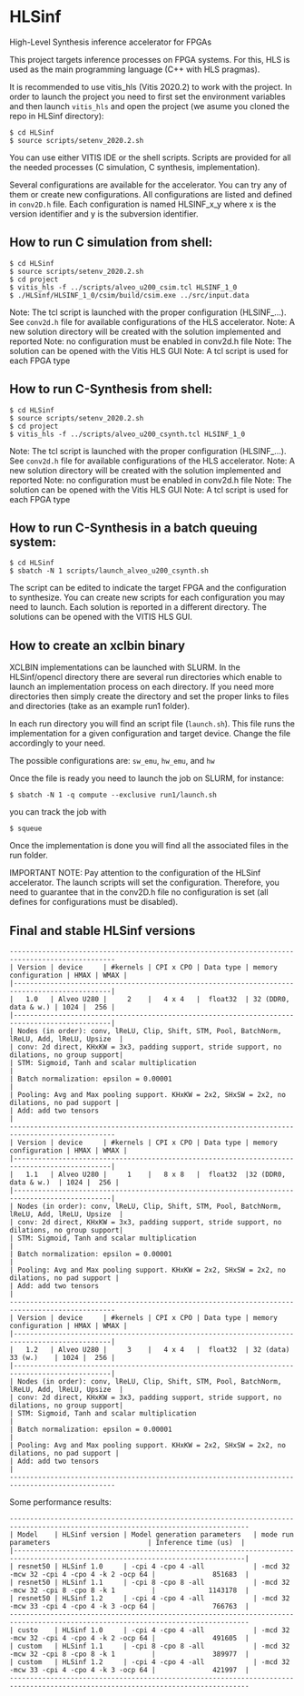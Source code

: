 # HLSinf
High-Level Synthesis inference accelerator for FPGAs

This project targets inference processes on FPGA systems. For this, HLS is used as the main programming language (C++ with HLS pragmas).

It is recommended to use vitis_hls (Vitis 2020.2) to work with the project. In order to launch the project you need to first set the environment variables and then launch `vitis_hls` and open the project (we asume you cloned the repo in HLSinf directory):
```
$ cd HLSinf
$ source scripts/setenv_2020.2.sh
```
You can use either VITIS IDE or the shell scripts. Scripts are provided for all the needed processes (C simulation, C synthesis, implementation).

Several configurations are available for the accelerator. You can try any of them or create new configurations. All configurations are listed and defined in `conv2D.h` file. Each configuration is named HLSINF_x_y where x is the version identifier and y is the subversion identifier. 

How to run C simulation from shell:
-----------------------------------
```
$ cd HLSinf
$ source scripts/setenv_2020.2.sh
$ cd project
$ vitis_hls -f ../scripts/alveo_u200_csim.tcl HLSINF_1_0
$ ./HLSinf/HLSINF_1_0/csim/build/csim.exe ../src/input.data
```

Note: The tcl script is launched with the proper configuration (HLSINF_...). See `conv2d.h` file for available configurations of the HLS accelerator.
Note: A new solution directory will be created with the solution implemented and reported
Note: no configuration must be enabled in conv2d.h file
Note: The solution can be opened with the Vitis HLS GUI
Note: A tcl script is used for each FPGA type

How to run C-Synthesis from shell:
-----------------------------------
```
$ cd HLSinf
$ source scripts/setenv_2020.2.sh
$ cd project
$ vitis_hls -f ../scripts/alveo_u200_csynth.tcl HLSINF_1_0
```
Note: The tcl script is launched with the proper configuration (HLSINF_...). See `conv2d.h` file for available configurations of the HLS accelerator.
Note: A new solution directory will be created with the solution implemented and reported
Note: no configuration must be enabled in conv2d.h file
Note: The solution can be opened with the Vitis HLS GUI
Note: A tcl script is used for each FPGA type

How to run C-Synthesis in a batch queuing system:
-------------------------------------------------
```
$ cd HLSinf
$ sbatch -N 1 scripts/launch_alveo_u200_csynth.sh
```
The script can be edited to indicate the target FPGA and the configuration to synthesize. You can create new scripts for each configuration you may need to launch. Each solution is reported in a different directory. The solutions can be opened with the VITIS HLS GUI.

How to create an xclbin binary
------------------------------

XCLBIN implementations can be launched with SLURM. In the HLSinf/opencl directory there are several run directories which enable to launch an implementation process on each directory. If you need more directories then simply create the directory and set
the proper links to files and directories (take as an example run1 folder).

In each run directory you will find an script file (`launch.sh`). This file runs the implementation for a given configuration and target device. Change the file accordingly to your need.

The possible configurations are: `sw_emu`, `hw_emu`, and `hw`

Once the file is ready you need to launch the job on SLURM, for instance:
```
$ sbatch -N 1 -q compute --exclusive run1/launch.sh
```
you can track the job with
```
$ squeue
```
Once the implementation is done you will find all the associated files in the run folder.

IMPORTANT NOTE: Pay attention to the configuration of the HLSinf accelerator. The launch scripts will set the configuration. Therefore, you need to guarantee that
in the conv2D.h file no configuration is set (all defines for configurations must be disabled).

Final and stable HLSinf versions
--------------------------------

```
------------------------------------------------------------------------------------------------
| Version | device     | #kernels | CPI x CPO | Data type | memory configuration | HMAX | WMAX |
|----------------------------------------------------------------------------------------------|
|   1.0   | Alveo U280 |     2    |   4 x 4   |  float32  | 32 (DDR0, data & w.) | 1024 |  256 |
|----------------------------------------------------------------------------------------------|
| Nodes (in order): conv, lReLU, Clip, Shift, STM, Pool, BatchNorm, lReLU, Add, lReLU, Upsize  |
| conv: 2d direct, KHxKW = 3x3, padding support, stride support, no dilations, no group support|
| STM: Sigmoid, Tanh and scalar multiplication                                                 |
| Batch normalization: epsilon = 0.00001                                                       |
| Pooling: Avg and Max pooling support. KHxKW = 2x2, SHxSW = 2x2, no dilations, no pad support |
| Add: add two tensors                                                                         |
------------------------------------------------------------------------------------------------
| Version | device     | #kernels | CPI x CPO | Data type | memory configuration | HMAX | WMAX |
|----------------------------------------------------------------------------------------------|
|   1.1   | Alveo U280 |     1    |   8 x 8   |  float32  |32 (DDR0, data & w.)  | 1024 |  256 |
|----------------------------------------------------------------------------------------------|
| Nodes (in order): conv, lReLU, Clip, Shift, STM, Pool, BatchNorm, lReLU, Add, lReLU, Upsize  |
| conv: 2d direct, KHxKW = 3x3, padding support, stride support, no dilations, no group support|
| STM: Sigmoid, Tanh and scalar multiplication                                                 |
| Batch normalization: epsilon = 0.00001                                                       |
| Pooling: Avg and Max pooling support. KHxKW = 2x2, SHxSW = 2x2, no dilations, no pad support |
| Add: add two tensors                                                                         |
------------------------------------------------------------------------------------------------
| Version | device     | #kernels | CPI x CPO | Data type | memory configuration | HMAX | WMAX |
|----------------------------------------------------------------------------------------------|
|   1.2   | Alveo U280 |     3    |   4 x 4   |  float32  | 32 (data) 33 (w.)    | 1024 |  256 |
|----------------------------------------------------------------------------------------------|
| Nodes (in order): conv, lReLU, Clip, Shift, STM, Pool, BatchNorm, lReLU, Add, lReLU, Upsize  |
| conv: 2d direct, KHxKW = 3x3, padding support, stride support, no dilations, no group support|
| STM: Sigmoid, Tanh and scalar multiplication                                                 |
| Batch normalization: epsilon = 0.00001                                                       |
| Pooling: Avg and Max pooling support. KHxKW = 2x2, SHxSW = 2x2, no dilations, no pad support |
| Add: add two tensors                                                                         |
------------------------------------------------------------------------------------------------
```

Some performance results:

```
---------------------------------------------------------------------------------------------------------------------------------
| Model    | HLSinf version | Model generation parameters   | mode run parameters                        | Inference time (us)  |
|-------------------------------------------------------------------------------------------------------------------------------|
| resnet50 | HLSinf 1.0     | -cpi 4 -cpo 4 -all            | -mcd 32 -mcw 32 -cpi 4 -cpo 4 -k 2 -ocp 64 |              851683  |
| resnet50 | HLSinf 1.1     | -cpi 8 -cpo 8 -all            | -mcd 32 -mcw 32 -cpi 8 -cpo 8 -k 1         |             1143178  |
| resnet50 | HLSinf 1.2     | -cpi 4 -cpo 4 -all            | -mcd 32 -mcw 33 -cpi 4 -cpo 4 -k 3 -ocp 64 |              766763  |
---------------------------------------------------------------------------------------------------------------------------------
| custo    | HLSinf 1.0     | -cpi 4 -cpo 4 -all            | -mcd 32 -mcw 32 -cpi 4 -cpo 4 -k 2 -ocp 64 |              491605  |
| custom   | HLSinf 1.1     | -cpi 8 -cpo 8 -all            | -mcd 32 -mcw 32 -cpi 8 -cpo 8 -k 1         |              389977  |
| custom   | HLSinf 1.2     | -cpi 4 -cpo 4 -all            | -mcd 32 -mcw 33 -cpi 4 -cpo 4 -k 3 -ocp 64 |              421997  |
---------------------------------------------------------------------------------------------------------------------------------

```
  
  


